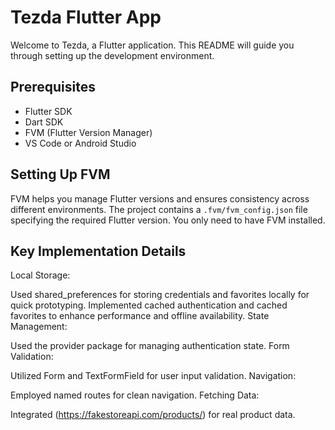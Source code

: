 # Tezda Flutter App

Welcome to Tezda, a Flutter application. This README will guide you through setting up the development environment.

## Prerequisites

- Flutter SDK
- Dart SDK
- FVM (Flutter Version Manager)
- VS Code or Android Studio

## Setting Up FVM

FVM helps you manage Flutter versions and ensures consistency across different environments. The project contains a `.fvm/fvm_config.json` file specifying the required Flutter version. You only need to have FVM installed.

## Key Implementation Details

Local Storage:

Used shared_preferences for storing credentials and favorites locally for quick prototyping.
Implemented cached authentication and cached favorites to enhance performance and offline availability.
State Management:

Used the provider package for managing authentication state.
Form Validation:

Utilized Form and TextFormField for user input validation.
Navigation:

Employed named routes for clean navigation.
Fetching Data:

Integrated (https://fakestoreapi.com/products/) for real product data.

